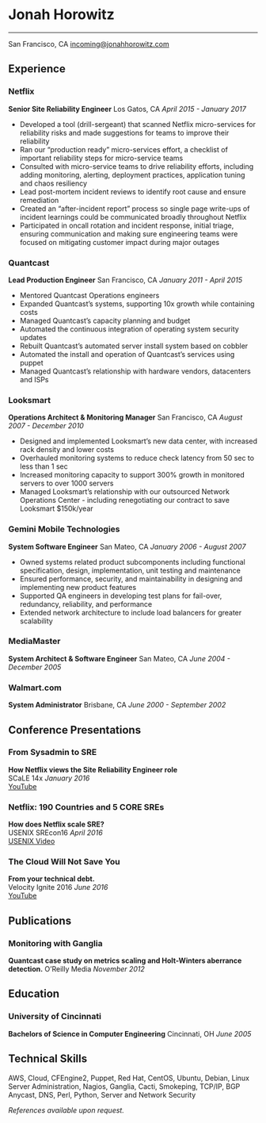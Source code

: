 Jonah Horowitz
==============
- - -
San Francisco, CA [incoming@jonahhorowitz.com](mailto:incoming@jonahhorowitz.com)

Experience
----------

### Netflix
**Senior Site Reliability Engineer**
Los Gatos, CA *April 2015 - January 2017*

*   Developed a tool (drill-sergeant) that scanned Netflix micro-services for reliability risks and made suggestions for teams to improve their reliability
*   Ran our “production ready” micro-services effort, a checklist of important reliability steps for micro-service teams
*   Consulted with micro-service teams to drive reliability efforts, including adding monitoring, alerting, deployment practices, application tuning and chaos resiliency
*   Lead post-mortem incident reviews to identify root cause and ensure remediation
*   Created an “after-incident report” process so single page write-ups of incident learnings could be
communicated broadly throughout Netflix
*   Participated in oncall rotation and incident response, initial triage, ensuring communication and making sure engineering teams were focused on mitigating customer impact during major outages

### Quantcast 
**Lead Production Engineer**
San Francisco, CA *January 2011 - April 2015*

*   Mentored Quantcast Operations engineers
*   Expanded Quantcast’s systems, supporting 10x growth while containing costs
*   Managed Quantcast’s capacity planning and budget
*   Automated the continuous integration of operating system security updates
*   Rebuilt Quantcast’s automated server install system based on cobbler
*   Automated the install and operation of Quantcast’s services using puppet
*   Managed Quantcast’s relationship with hardware vendors, datacenters and ISPs

### Looksmart
**Operations Architect & Monitoring Manager**
San Francisco, CA *August 2007 - December 2010*

*   Designed and implemented Looksmart’s new data center, with increased rack density and lower costs
*   Overhauled monitoring systems to reduce check latency from 50 sec to less than 1 sec
*   Increased monitoring capacity to support 300% growth in monitored servers to over 1000 servers
*   Managed Looksmart’s relationship with our outsourced Network Operations Center - including renegotiating our contract to save Looksmart $150k/year

### Gemini Mobile Technologies
**System Software Engineer**
San Mateo, CA *January 2006 - August 2007*

*   Owned systems related product subcomponents including functional specification, design, implementation, unit testing and maintenance
*   Ensured performance, security, and maintainability in designing and implementing new product features
*   Supported QA engineers in developing test plans for fail-over, redundancy, reliability, and performance
*   Extended network architecture to include load balancers for greater scalability

### MediaMaster
**System Architect & Software Engineer**
San Mateo, CA *June 2004 - December 2005*

### Walmart.com
**System Administrator**
Brisbane, CA *June 2000 - September 2002*

Conference Presentations
------------------------
### From Sysadmin to SRE
**How Netflix views the Site Reliability Engineer role**  
SCaLE 14x *January 2016*  
[YouTube](https://www.youtube.com/watch?v=lZI51YzIgVE)

### Netflix: 190 Countries and 5 CORE SREs
**How does Netflix scale SRE?**  
USENIX SREcon16 *April 2016*  
[USENIX Video](https://www.usenix.org/conference/srecon16/program/presentation/horowitz)

### The Cloud Will Not Save You
**From your technical debt.**  
Velocity Ignite 2016 *June 2016*  
[YouTube](https://www.youtube.com/watch?v=O8RsX_BR9Lg)

Publications
------------
### Monitoring with Ganglia
**Quantcast case study on metrics scaling and Holt-Winters aberrance detection.**
O’Reilly Media *November 2012*  

Education
---------
### University of Cincinnati
**Bachelors of Science in Computer Engineering**
Cincinnati, OH *June 2005*  

Technical Skills
----------------
AWS, Cloud, CFEngine2, Puppet, Red Hat, CentOS, Ubuntu, Debian, Linux Server Administration, Nagios, Ganglia, Cacti, Smokeping, TCP/IP, BGP Anycast, DNS, Perl, Python, Server and Network Security

*References available upon request.*
